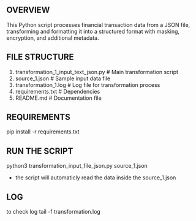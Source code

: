 
## OVERVIEW
This Python script processes financial transaction data from a JSON file, transforming and formatting it into a structured format with masking, encryption, and additional metadata.

## FILE STRUCTURE

1. transformation_1_input_text_json.py  # Main transformation script
2. source_1.json                        # Sample input data file
3. transformation_1.log                 # Log file for transformation process
4. requirements.txt                     # Dependencies
5. README.md                            # Documentation file

## REQUIREMENTS
pip install -r requirements.txt

## RUN THE SCRIPT
python3 transformation_input_file_json.py source_1.json

- the script will automaticly read the data inside the source_1.json

## LOG
to check log
tail -f transformation.log

